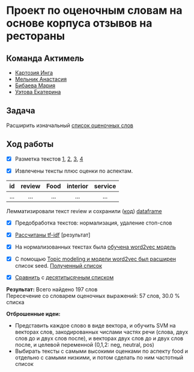 # Проект по оценочным словам на основе корпуса отзывов на рестораны

## Команда Актимель
* [Картозия Инга](github.com/kartozia)
* [Мельник Анастасия](github.com/NastyaMelnik57)
* [Бибаева Мария](github.com/mbibaeva)
* [Уэтова Екатерина](github.com/euetova)

## Задача
Расширить изначальный [список оценочных слов](https://github.com/mbibaeva/nlp_Kartozia/blob/master/Project_4th_year/seed.txt)
## Ход работы

- [x] Разметка текстов
[1](https://github.com/mbibaeva/nlp_Kartozia/blob/master/Project_4th_year/annotation_Kartozia%20(1).txt),
[2](https://github.com/mbibaeva/nlp_Kartozia/blob/master/Project_4th_year/annotation_Bibaeva.csv),
[3](https://github.com/mbibaeva/nlp_Kartozia/blob/master/Project_4th_year/annotation_Uetova_27221%2C%2029097%2C%2023065%2C%2038116.txt),
[4](https://github.com/mbibaeva/nlp_Kartozia/blob/master/Project_4th_year/14418.txt)

- [x] Извлечены тексты плюс оценки по аспектам.

| id | review | Food | interior | service |
|:---:|:---:|:---:|:---:|:---:|
| ... | ... | ... | ... | ... |

Лемматизировали текст review и сохранили ([код](https://github.com/mbibaeva/nlp_Kartozia/blob/master/Project_4th_year/sentiment_dic.ipynb)) [dataframe](https://drive.google.com/open?id=1-BmRQMWeyUikJmrFgeCmSOyuqQxBWuB8)

- [x] Предобработка текстов: нормализация, удаление стоп-слов

- [x] [Рассчитаны tf-idf](https://github.com/mbibaeva/nlp_Kartozia/blob/master/Project_4th_year/sentiment_dic.ipynb) [результат]

- [x] На нормализованных текстах была [обучена word2vec модель](https://github.com/mbibaeva/nlp_Kartozia/blob/master/Project_4th_year/Sentiment_Analysis.ipynb)

- [x] С помощью [Topic modeling и модели word2vec был расширен](https://github.com/mbibaeva/nlp_Kartozia/blob/master/Project_4th_year/sentiment_words_search.ipynb) список seed. [Полученный список](https://github.com/mbibaeva/nlp_Kartozia/blob/master/Project_4th_year/sentiment_list.txt) 

- [x] [Сравнить](https://github.com/mbibaeva/nlp_Kartozia/blob/master/Project_4th_year/intersection.ipynb) с [десятитысячным списком](https://github.com/mbibaeva/nlp_Kartozia/blob/master/Project_4th_year/rusentilex.txt)


**Результат:** Всего найдено 197 слов <br>
Пересечение со словарем оценочных выражений: 57 слов, 30.0 % списка


**Отброшенные идеи:** <br>
* Представить каждое слово в виде вектора, и обучить SVM на векторах слов, закодированных числами частях речи (слова, двух слов до и двух слов после), и векторах двух слов до и двух слов после, и целевой переменной (0,1,2: neg, neutral, pos)
* Выбирать тексты с самыми высокими оценками по аспекту food и отдельно с самыми низкими, и потом сделать по ним частотный список
